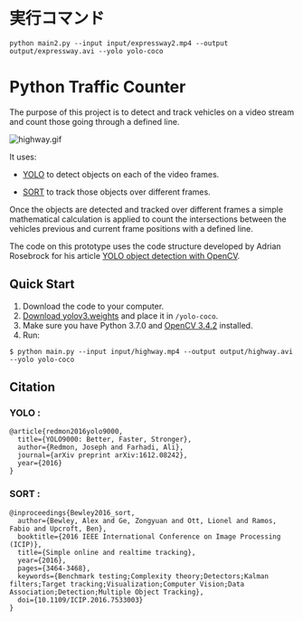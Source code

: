 # 実行コマンド

`python main2.py --input input/expressway2.mp4 --output output/expressway.avi --yolo yolo-coco`

# Python Traffic Counter

The purpose of this project is to detect and track vehicles on a video stream and count those going through a defined line.

![highway.gif](highway.gif)

It uses:

- [YOLO](https://www.pyimagesearch.com/2018/11/12/yolo-object-detection-with-opencv) to detect objects on each of the video frames.

- [SORT](https://github.com/abewley/sort) to track those objects over different frames.

Once the objects are detected and tracked over different frames a simple mathematical calculation is applied to count the intersections between the vehicles previous and current frame positions with a defined line.

The code on this prototype uses the code structure developed by Adrian Rosebrock for his article [YOLO object detection with OpenCV](https://www.pyimagesearch.com/2018/11/12/yolo-object-detection-with-opencv).

## Quick Start

1. Download the code to your computer.
2. [Download yolov3.weights](https://www.dropbox.com/s/99mm7olr1ohtjbq/yolov3.weights?dl=0) and place it in `/yolo-coco`.
3. Make sure you have Python 3.7.0 and [OpenCV 3.4.2](https://www.pyimagesearch.com/opencv-tutorials-resources-guides/) installed.
4. Run:

```
$ python main.py --input input/highway.mp4 --output output/highway.avi --yolo yolo-coco
```

## Citation

### YOLO :

    @article{redmon2016yolo9000,
      title={YOLO9000: Better, Faster, Stronger},
      author={Redmon, Joseph and Farhadi, Ali},
      journal={arXiv preprint arXiv:1612.08242},
      year={2016}
    }

### SORT :

    @inproceedings{Bewley2016_sort,
      author={Bewley, Alex and Ge, Zongyuan and Ott, Lionel and Ramos, Fabio and Upcroft, Ben},
      booktitle={2016 IEEE International Conference on Image Processing (ICIP)},
      title={Simple online and realtime tracking},
      year={2016},
      pages={3464-3468},
      keywords={Benchmark testing;Complexity theory;Detectors;Kalman filters;Target tracking;Visualization;Computer Vision;Data Association;Detection;Multiple Object Tracking},
      doi={10.1109/ICIP.2016.7533003}
    }
